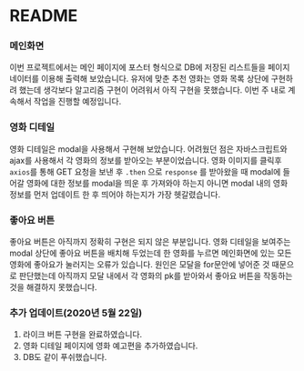 # README

### 메인화면

이번 프로젝트에서는 메인 페이지에 포스터 형식으로 DB에 저장된 리스트들을 페이지네이터를 이용해 출력해 보았습니다.  유저에 맞춘 추천 영화는 영화 목록 상단에 구현하려 했는데 생각보다 알고리즘 구현이 어려워서 아직 구현을 못했습니다. 이번 주 내로 계속해서 작업을 진행할 예정입니다.



### 영화 디테일

영화 디테일은 modal을 사용해서 구현해 보았습니다. 어려웠던 점은 자바스크립트와 ajax를 사용해서 각 영화의 정보를 받아오는 부분이었습니다. 영화 이미지를 클릭후 `axios`를 통해 GET 요청을 보낸 후  `.then` 으로 `response` 를 받아왔을 때 modal에 들어갈 영화에 대한 정보를 modal을 띄운 후 가져와야 하는지 아니면 modal 내의 영화 정보를 먼저 업데이트 한 후 띄어야 하는지가 가장 헷갈렸습니다.



### 좋아요 버튼

좋아요 버튼은 아직까지 정확히 구현은 되지 않은 부분입니다. 영화 디테일을 보여주는 modal 상단에 좋아요 버튼을 배치해 두었는데 한 영화를 누르면 메인화면에 있는 모든 영화에 좋아요가 눌러지는 오류가 있습니다. 원인은 모달을 for문안에 넣어준 것 때문으로 판단했는데 아직까지 모달 내에서 각 영화의 pk를 받아와서 좋아요 버튼을 작동하는 것을 해결하지 못했습니다.


### 추가 업데이트(2020년 5월 22일)

1) 라이크 버튼 구현을 완료하였습니다.
2) 영화 디테일 페이지에 영화 예고편을 추가하였습니다.
3) DB도 같이 푸쉬했습니다.
